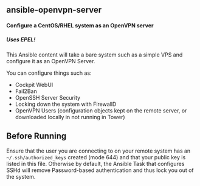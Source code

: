 ## ansible-openvpn-server
#### Configure a CentOS/RHEL system as an OpenVPN server
##### Uses EPEL!

This Ansible content will take a bare system such as a simple VPS and configure it as an OpenVPN Server.

You can configure things such as:

- Cockpit WebUI
- Fail2Ban
- OpenSSH Server Security
- Locking down the system with FirewallD
- OpenVPN Users (configuration objects kept on the remote server, or downloaded locally in not running in Tower)

## Before Running

Ensure that the user you are connecting to on your remote system has an `~/.ssh/authorized_keys` created (mode 644) and that your public key is listed in this file.  Otherwise by default, the Ansible Task that configures SSHd will remove Password-based authentication and thus lock you out of the system.